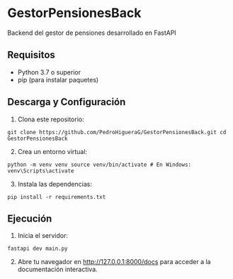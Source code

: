 # GestorPensionesBack
Backend del gestor de pensiones desarrollado en FastAPI

## Requisitos

- Python 3.7 o superior
- pip (para instalar paquetes)

## Descarga y Configuración

1. Clona este repositorio:
```
git clone https://github.com/PedroHigueraG/GestorPensionesBack.git cd GestorPensionesBack
```

2. Crea un entorno virtual:
```
python -m venv venv source venv/bin/activate # En Windows: venv\Scripts\activate
```

3. Instala las dependencias:
```
pip install -r requirements.txt
```

## Ejecución

1. Inicia el servidor:
```
fastapi dev main.py
```

2. Abre tu navegador en http://127.0.0.1:8000/docs para acceder a la documentación interactiva.
